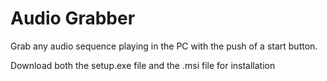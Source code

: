 # Audio Grabber
 Grab any audio sequence playing in the PC with the push of a start button.

Download both the setup.exe file and the .msi file for installation
